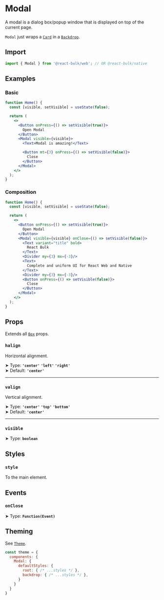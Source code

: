 # Modal

A modal is a dialog box/popup window that is displayed on top of the current page.

`Modal` just wraps a [`Card`](/docs/contents/card) in a [`Backdrop`](/docs/overlays/backdrop).

## Import

```jsx
import { Modal } from '@react-bulk/web'; // OR @react-bulk/native
```

## Examples

### Basic

```jsx live
function Home() {
  const [visible, setVisible] = useState(false);

  return (
    <>
      <Button onPress={() => setVisible(true)}>
        Open Modal
      </Button>
      <Modal visible={visible}>
        <Text>Modal is amazing!</Text>

        <Button mt={3} onPress={() => setVisible(false)}>
          Close
        </Button>
      </Modal>
    </>
  );
}
```

### Composition

```jsx live
function Home() {
  const [visible, setVisible] = useState(false);

  return (
    <>
      <Button onPress={() => setVisible(true)}>
        Open Modal
      </Button>
      <Modal visible={visible} onClose={() => setVisible(false)}>
        <Text variant="title" bold>
          React Bulk
        </Text>
        <Divider my={3} mx={-3}/>
        <Text>
          Complete and uniform UI for React Web and Native
        </Text>
        <Divider my={3} mx={-3}/>
        <Button onPress={() => setVisible(false)}>
          Close
        </Button>
      </Modal>
    </>
  );
}
```

## Props

Extends all [`Box`](/docs/core/box#props) props.

### **`halign`**

Horizontal alignment.

➤ Type: **`'center'` `'left'` `'right'`** <br/>
➤ Default: **`'center'`** <br/>

---

### **`valign`**

Vertical alignment.

➤ Type: **`'center'` `'top'` `'bottom'`** <br/>
➤ Default: **`'center'`** <br/>

---

### **`visible`**

➤ Type: **`boolean`** <br/>

## Styles

### **`style`**
To the main element.

## Events

### **`onClose`**

➤ Type: **`Function(Event)`** <br/>

## Theming

See [`Theme`](/docs/layout/theme#props).

```jsx
const theme = {
  components: {
    Modal: {
      defaultStyles: {
        root: { /* ...styles */ },
        backdrop: { /* ...styles */ },
      }
    }
  }
}
```
